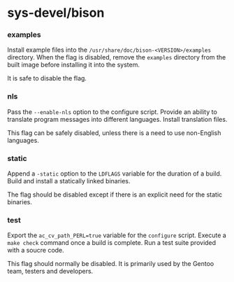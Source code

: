 # sys-devel/bison

### examples
Install example files into the `/usr/share/doc/bison-<VERSION>/examples` directory. When the flag is disabled, remove the `examples` directory from the built image before installing it into the system.

It is safe to disable the flag.

### nls
Pass the `--enable-nls` option to the configure script. Provide an ability to translate program messages into different languages. Install translation files.

This flag can be safely disabled, unless there is a need to use non-English languages.

### static
Append a `-static` option to the `LDFLAGS` variable for the duration of a build. Build and install a statically linked binaries.

The flag should be disabled except if there is an explicit need for the static binaries.

### test
Export the `ac_cv_path_PERL=true` variable for the `configure` script. Execute a `make check` command once a build is complete. Run a test suite provided with a soucre code.

This flag should normally be disabled. It is primarily used by the Gentoo team, testers and developers.
